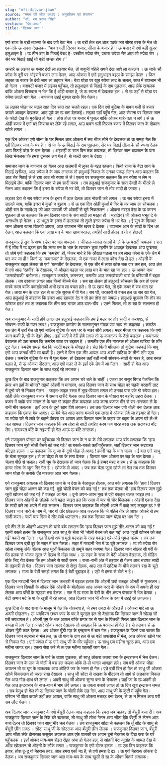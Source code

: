 ```yaml
---
slug: "mft-dilvar-jaan"
source: "मगध की लोक कथाएं : अनुशाीलन एवं संचयन"
author: "डॉ. राम प्रसाद सिंह"
section: "प्रेम-कथा"
title: "दिलवर जान "
---
```

एगो राजा के बड़ी तपस्या के बाद एगो बेटा भेल । ऊ बड़ी तेज हल आउ पढ़के जब सोरह बरस के भेल तो एक दफे ऊ सपना देखलक- ''बावन गली तिरपन बजार, सीसा के बजार हे । ऊ बजार में एगो बड़ी सुन्नर हलुआइन हे । ऊ तीन दाम के मिठाई बेचऽ हे- पच्चीस रुपेया सेर, पचास रुपेया सेर आउ सौ रुपेया सेर । सेर भर मिठाई खाईं तो बड़ी अच्छा होय।'’ 

अन्हारे ऊ लइका ऊ बजार देखे ला तइयार भेल, तो बाबूजी पहिले अपने देख आवे ला कहलन । ऊ जाके सौ कोस के दूरी पर ओइसने बजार लगा देलन, आउ ओकरा में एगो हलुआइन बइठा के समझा देलन । फिन लइका ऊ बजार के देखे जाय ला तइयार भेल। बेटा घोड़ा पर खूब रुपेया लाद के चलल, साथ में बापजान भी हो गेलन । बनावटी बजार में लइका पहुँचल, तो हलुआइन से मिठाई के दाम पूछलक, आउ लेके खयलक बाकि ओकरा बिसवास न भेल कि ई ओही बजार हे, जे ऊ सपना में देखलक हल । से ऊ उहाँ से घोड़ा पर रुपेया लदले भाग गेल । बापजान उहईं मुरुछा खाके गिर गेलन। 

ऊ लइका घोड़ा पर चढ़ल सात दिन सात रात चलते रहल। एक दिन एगो बुढ़िया के बावन गली से बजार कयले आवइत देखलक, आउ पूछे पर ऊ बता देलकई। लइका उहाँ पहुँच गेल, आउ सेवाना पर दिलवर जान के फोटो देख के मुरुछित हो गेल । होस होला पर बजार में घुसल बाकि ओकर थाहे-पता न लगे। से ऊ ओही बजार में एगो घर किराया पर लेके रहे लगल, आउ बावन गली तिरपन बजार में दिलवर जान के दोकान खोजे लगल । 

एक दिन ओकरा एगो सोना के घर मिलल आउ ओकरा में सब चीज सोने के देखलक तो ऊ समझ गेल कि एही दिलवर जान के घर हे । से जा के ऊ मिठाई के दाम पूछलक, सेर भर मिठाई तौला के सौ रुपया देलक आउ मिठाई छोड़ के चल देलक । अइसहीं ऊ सात दिन तक कयलक, तो दिलवर जान बापजान के पास लिख भेजलक कि हमरा दुसमन लग गेल हे, से जल्दी आन के देखऽ । 

समाचार जान के बापजान आ गेलन आउ अलमारी में लुका के बइठ रहलन। फिनो राजा के बेटा आन के मिठाई खरीदल, आउ रुपेया दे के जाय लगलक तो हलुआई निकल के उनका पकड़ लेलन आउ कहलन कि आठ सेर मिठाई ले ले इया आठ सौ रुपया ले ले ! एकरा पर राजकुमार कहलन कि हम रुपेया न लेम न मिठाइये लेम, बाकि दिलवर जान से हम सादी करम । तब हलुआई राजकुमार के सात डेवढ़ी के भीतरे ले गेलन आउ कहलन कि ई इनरा के रुपेया से भर देवें, तो दिलवर जान से तोर सादी हो जतऊ। 

लड़का डेरा से सब रुपेया लान के इनार में डाल देलक आउ नोकरी करे लगल । ऊ सब रुपेया इनरा में डालले जाय, बाकि इनरा में कुछो न बुझाय । से ऊ एक दिन ओही कुआँ में गिर के मर जाय ला सोचलक। ओही रात के महादे(व) जी आउ पारवती जी ओन्नहीं से घूमे निकललन । ओकरा मरइत देख के ऊ कारन पूछलन तो ऊ कहलक कि हम दिलवर जान के संग सादी ला मरइत ही । महादे(व) जी ओकरा भभूत दे के अन्तर्धान हो गेलन । ऊ भभूत के इनरा में डाललक तो तुरते इनरा रुपेया से भर गेल । ई सुन के दिलवर जान ओकरा खाना खिलावे आयल, आउ बापजान भीर खबर दे देलक । बापजान आन के सादी के दिन धर देलन, आउ कहलन कि एक लाख मन के भात खाय परतउ, तबहिएँ सादी होतउ न तो न होतउ! 

राजकुमार ई सुन के अप्पन डेरा पर चल अयलक । चीन्हल-जानल अदमी के ले के ऊ बराती अयलक। रात में ई सोंच में ऊ पड़ल हल कि लाख मन के भात के खायत? कुछ रहगीर के आवइत देखलक आउ पूछलक, तो ओमे एगो कहलक कि हम 'कमडेग' ही, जेकर माने हे कि औखत पड़ला पर हम लाख कोस के एके डेग में पार कर जा हीं ! फिनो ऊ 'कमनजर' के देखलक, जे एक नजर में लाख कोस देख ले हल। ओहनी के राजकुमार बइठा लेलक तो एगो 'कमतीर' के देखलक, जे एक तीर में लाख कोस तक वार कर हल, आउ अंत में एगो आउ 'रहगीर' के देखलक, जे औखत पड़ला पर लाख मन के भात खा जा हल । ऊ अप्पन नाम 'कमखोराकी' बतौलक। राजकुमार कमडेग, कमनजर, कमतीर आउ कमखोराकी चारो के बरियाती में बइठा लेलक। तब दरवाजा लगल आउ फिनो बीज्जे भेल । सब खा लेलन तो हलुआई सोचलन कि अब तो एकरा मारवे करम बाकि कमखोराकी अभी खाय ला बचल हले। से ऊ खाय गेल, तो एके कबर में सब भात खा गेल। लाख मन के दाल हल से ऊ एके सुरुक में पी गेल। सब घी, तरकारी जे बनल हल ऊ सब खा गेल, आउ हलुआई से कहलक कि हमरा आउ खायला देऽ न तो हम तोरा खा जबऊ। हलुआई पूछलन कि तोर का खोराक हउ? तब ऊ कहलक कि तीन पख चाउर आउ दाल-घीव । एतने मिलल, तो ऊ खा के सल्तनत हो गेल।
 
अब राजकुमार के सादी होवे लगल तब हलुआई कहलन कि हम ई मउर पर तोर सादी न करबवऽ, से सोबरन-साठी के मउर लावऽ। राजकुमार कमडेग के सातसमुन्दर गंडक पार जाय ला कहलक । कमडेग एक डेग में उहाँ गेल तो एगो मालिन बुढ़िया के रूप धर के मउर सीये लगल। मउर मँगला पर कहलक कि एगो कान बाकी है, सी के देइत हीवऽ। इहाँ सादी में देरी होवे लगल तो ऊ कमनजर के देखे कहलक। कमनजर देखलक तो पता चलल कि कमडेग खाट पर बइठल हे । कमतीर एक तीर मारलक तो ओकर खटिया के टाँग टूट गेल। कमडेग समझ गेल कि जल्दी मउर के मँगाइत हे। सेठ फिनो माँग़लक तो बुढ़िया कहकई कि बाबू एगो आउ कनवाँ सीये ला बाकी हे। एतने में फिन एक तीर आयल आउ अबरी खटिया के तीनो टाँग उड़ा देलक। कमडेग बुढ़िया के घर में घुस गेलन, तो देखलन उहाँ बड़ी मानी सोबरन-साठी के मउर हे, आउ बनल पड़ल हे, से ऊ ओकरा पीटलन, आउ एगो मउर ले के इहाँ एके डेग में आ गेलन । सादी हो गेल आउ राजकुमार दिलवर जान के साथ उहईं रहे 
लगलक। 

कुछ दिन के बाद राजकुमार कहलक कि अब अप्पन घरे चले के चाहीं । एकरा पर ससुर बिगड़ गेलथिन कि हमर धन इहाँ के भोगत? तइयो ओहनी न मानलन, आउ दिलवर जान के साथ घोड़ा पर चढ़के मरदानी ठाट में दूनो घरे से निकल गेलन । जाइत-जाइत रस्ता में भूख-पियास लगल तो उनका पास एके गो रुपेया हल। ओही लेके राजकुमार बजार में समान खरीदे गेलक आउ दिलवर जान के पोखरा पर बहरिए ठहरा देलक । बजार में जाके सब समान ले के चार गो कहार ठीक कयलक आउ काना बजाज भीर से सर-सरजाम ले के रानी भीर चललक। इहाँ आन के दूनो खाय पिये लगलन। तब तक दिलवर जान एगो चोली बना देलक आउ कहलक कि एकरा बेच आवऽ। ऊ बेचे गेल आउ काना बजाजे एक लाख में ओकरा लेवे ला तइयार हो गेल। ऊ रुपेया घरे से लावे के बहाने पोखरा पर आयल आउ दिलवर जान के कहार पर बइठा के अपन घरे ले-ले चल आयल। दिलवर जान कहलक कि हम तोरा से सादी तबहिए करब जब बारह बरस तक सदावरत बाँट लेम। सदावरत बाँटे के तइयारी हो गेल आऊ ऊ बाँटे लगलक। 

एने राजकुमार पोखरा पर पहुँचलक तो दिलवर जान के न पा के रोवे लगलक आउ बके लगलक कि 'हाय दिलवर जान मुझे चोली बेचने को कह गई!' ऊ बकते-बकते उहाँ पहुँचलक, जहाँ दिलवर जान सदावरत बाँटइत हलक । ऊ कहलक कि तू जा के दूगो घोड़ा ले आवऽ ! हमनी चढ़ के भाग चलम । ई बात एगो साधु के चेला सुनइत हल। से ऊ घोड़ा ले जा के लगा देलक । दिलवर जान ओकरा पर चढ़ के चल देलक। चेलवा पीछे से चलल। रानी घूम के देखलक तो जान गेलक कि ई हम्मर मरद न हथ। से ऊ कहलक कि हम्मर सोना के जूता गिर गेल हे । खोजके ले आवऽ । जब तक चेला जूता खोजे ला गेल तब तक दिलवर जान घोड़ा के कसके एँड़ मारलक आउ भाग गेलक। 

एने राजकुमार अयलक तो दिलवर जान के न देख के बेआकुल होलक, आउ बके लगलक कि 'हाय ! दिलवर जान मुझे घोड़ा आनन को कह गई, मुझे चोली बेचन को कह गई !' तब तक चेलवा भी 'हाय दिलवर जान मुझे जूती खोजन को कह गई !' बकइत आ गेल । दूनो अपन-अपन मुख से एही बकइत चलल जाइत हथ। दिलवर जान ओहनी के छोड़के आगे बढ़ल जाइत हल कि रस्ता में चार गो चोर मिललक। ओहनी एकरा देख के सादी करे ला अपने में लड़े लगलन। दिलवर जान कहलक कि तोहनी अपने में काहे लाए लड़इत हऽ ? से दिलवर जान चारो के नाम में, चार गो तीर छोड़लक आउ कहलक कि जे पहिले तीर ले आवत ओकरे से हम सादी करम। चारों चार दिसा में तीर लावे धउगलन। तब तक दिलवर जान घोड़ा पर भाग गेल । 

एन्ने तीर ले के ओहनी अयलन तो चारो बके लगलन कि 'हाय दिलवर जान मुझे तीर आनन को कह गई !' एहनी बकते हलन कि राजकुमार आउ साधू के चेला भी 'चोली बेचन को कह गई' आउ 'जूती खोजन को कह गई' बकते आ गेलन । एहनी छवो अपना मुखे बउराहा के तरह बकइत एन्ने-ओन्ने घूमल चलथ । तब तक दिलवर जान बड़ी दूर के सहर में चल गेलक। सहर में मरदानी भेस में ऊ घूमे लगलक । ऊ सौ रुपेया सेर ओला तमाकू लेके पीलक आउ धुआँ फेंकलक तो समूचे सहर गमगमा गेल। दिलवर जान सोलह सौ परी के मेंठ हलक से ओकर सूरत जे देखथ से मोहा जाथ । ऊ सहर के राजा के बेटी ओकरा देखलक, तो मोहित होके जिद्द रोप देलक कि हम ओकरे से सादी करम । राजा-रानी अंत में तइयार हो गेलन आउ चटपट सादी के तइयारी हो गेल। दिलवर जान तलवार से सेनूर देलक, आउ रात में खटिया के बीचे तलवार रख के सूते लगलक । राजा के बेटी समझे लगल कि ई बेटी बुझाइत हे । एही से हमरा से बोले न हे। 

एक दिन मरदानी भेस में दिलवर जान कचहरी में बइठल हलक कि ओहनी छवो बकइत ओनही से गुजरलन। दिलवर जान सिपाही के औडर देके ओहनी के बोलौलक आउ अप्पन मरद के नोकर के रूप में अपना हीं रख लेलक आउ पाँचों के गड़हरा भरा देलक । रात में ऊ राजा के बेटी के भीर अप्पन पोसाक में भेज देलक । बेटी अप्पन मर्द के पा के खुसी में रहे लगल, आउ दिलवर जान भी नौकर के रूप में उहईं रहे लगलक।

कुछ दिना के बाद राजा के मालूम भे गेल कि नोकरवा हे, जे हमर दमदा के औरत है। ओकरा मारे ला ऊ अदमी छोड़लन। ऊ अदमियन छप्पर फार के घर में घुसइत हल तो देखलक कि दिलवर जान में सोलह सौ परी लपटायल हे। ओहनी घूम के चल आयल बाकि छप्पर पर से पान के पिलकी गिरल आउ दिलवर जान के कपड़ा में लग गेल। अन्हारे ओकर मरद देखलक तो समझल कि ऊ बदमास हो गेल हे। से तलवार से ऊ ओकर मूँड़ी काट देलक। अब ओकर मूँड़ी उड़ के इन्द्रासन में चल गेल। राजकुमार के फिनो पता चलल कि दिलवर जान बदमास न भेल हल, ऊ तो पान के दाग हल से ऊ बड़ी अफसोस में भेल, आउ ओकरा खोजे घर से निकल गेल। एगो जंगल में ऊ एगो साधु जी के भीर पहुँचल। ऊ साधु छव महीना सूतऽ हल, आउ छव महीना जागऽ हल। एकरा सेवा करे से ऊ एक महीना पहलहीं जाग गेल। 

राजकुमार दिलवार जान के पावे के उपाय पूछलक, तो साधु ओकरा कउवा बना के इन्दरासन में भेज देलन। दिलवर जान के प्राण जे चोली में बस हल कउवा ओके ले-ले भागल आवइत हले। सब परी ओकरा पीछा कयलन तो ऊ घूम के ताकलक आउ ओहिजे जर के भसम हो गेल। एन्ने बड़ी दिन हो गेल तो साधु जी ओकरा खोजे निकललन तो जरल राख देखलन । साधु जी सोंटा से राखवा के पीटलन तो आगे से लड़कावा निकल गेल आउ गोड़-हाथ परे लगल । अबरी साधु जी ओकरा सुग्गा बना के भेजलन। उहाँ जा के ऊ अदमी हो गेल आउ इन्दरासन के नाच-गान में भाग लेवे लगल। ऊ तबला बजावे लगल तो ऊ दिन खूब इन्द्रासन जमल । सब बेसुध हो गेल तो ऊ दिलवर जान के चोली लेके उड़ गेल, आउ साधु जी के कुटी में पहुँच गेल। परियन भी पीछा कयले उहाँ तक आयल, बाकि साधु जी ओकरा मच्छड़ बना देलन, से ऊ न मिलल आउ परी सब लौट गेलन । 

अब दिलवर जान राजकुमार के एगो बँसुरी देलक आउ कहलक कि हमरा जब चाहवऽ तो बँसुरी बजा दी। अब राजकुमार दिलवर जान के लेके घरे चललक, तो साधु जी लोभा गेलन आउ सोंटा देके बँसुरी ले लेलन आउ बजा देलन तो दिलवर जान साधु भीर चल गेलक । तब राजकुमार सोंटा से कहलन कि तूं सोंट के साधु से बँसुरी छीन लावऽ । सोंटा साधु जी के सोटलक आउ बँसुरी छीन लेलक । राजकुमार दिलवर जान, बँसुरी आउ सोंटा लेके दोसरका ससुरार अयलक आउ एके पालकी पर अप्पन दूनो मेहरारू के विदा करा के घरे पहुँचलक । इहाँ ओकर माय-बाप रोइत रोइत अंधा हो गेलन हल, से ओहनी बेटा-पुतोह के आयल देख के आँख खोललन तो ओहनी के लौके लगल । राजकुमार के एगो दोस्त हलक । ऊ एक दिन कहलक कि इयार, तोरा दू-दू गो मेहरारू हवऽ, आउ हमरा एको नऽ है, से एगो हमरा दे दऽ । ऊ एगो मेहरारू ओकरा दे देलक। अब राजकुमार दिलवर जान आठ माय-बाप के साथ खुसी से रह के जीवन बितावे लगलक। 
